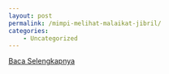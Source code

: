 ```yaml
---
layout: post
permalink: /mimpi-melihat-malaikat-jibril/
categories:
    - Uncategorized
---
```


[Baca Selengkapnya](/07)